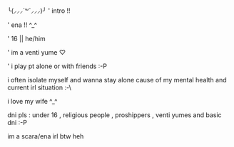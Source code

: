 ╰⁠(⁠⸝⁠⸝⁠⸝⁠´⁠꒳⁠`⁠⸝⁠⸝⁠⸝⁠)⁠╯ ' intro !!


' ena !! ^⁠_⁠^


' 16 || he/him 


' im a venti yume ♡


' i play pt alone or with friends :⁠-⁠P

i often isolate myself and wanna stay alone cause of my mental health and current irl situation :⁠-⁠\ 


i love my wife ^⁠_⁠^


dni pls : under 16 , religious people , proshippers , venti yumes and basic dni :⁠-⁠P 

im a scara/ena irl btw heh 






